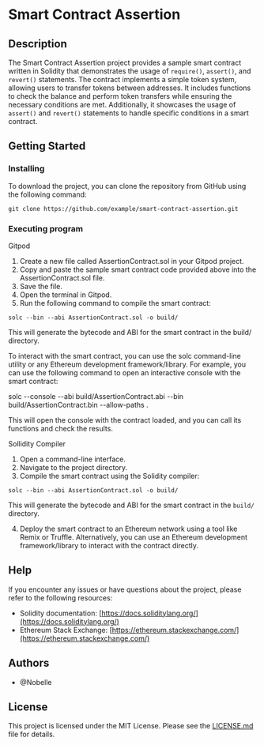 # Smart Contract Assertion

## Description

The Smart Contract Assertion project provides a sample smart contract written in Solidity that demonstrates the usage of `require()`, `assert()`, and `revert()` statements. The contract implements a simple token system, allowing users to transfer tokens between addresses. It includes functions to check the balance and perform token transfers while ensuring the necessary conditions are met. Additionally, it showcases the usage of `assert()` and `revert()` statements to handle specific conditions in a smart contract.

## Getting Started

### Installing

To download the project, you can clone the repository from GitHub using the following command:

```
git clone https://github.com/example/smart-contract-assertion.git
```

### Executing program

Gitpod

1. Create a new file called AssertionContract.sol in your Gitpod project.
2. Copy and paste the sample smart contract code provided above into the AssertionContract.sol file.
3. Save the file.
4. Open the terminal in Gitpod.
5. Run the following command to compile the smart contract:

```
solc --bin --abi AssertionContract.sol -o build/
```
This will generate the bytecode and ABI for the smart contract in the build/ directory.

To interact with the smart contract, you can use the solc command-line utility or any Ethereum development framework/library. For example, you can use the following command to open an interactive console with the smart contract:

solc --console --abi build/AssertionContract.abi --bin build/AssertionContract.bin --allow-paths .

This will open the console with the contract loaded, and you can call its functions and check the results.

Sollidity Compiler

1. Open a command-line interface.
2. Navigate to the project directory.
3. Compile the smart contract using the Solidity compiler:

```
solc --bin --abi AssertionContract.sol -o build/
```

   This will generate the bytecode and ABI for the smart contract in the `build/` directory.

4. Deploy the smart contract to an Ethereum network using a tool like Remix or Truffle. Alternatively, you can use an Ethereum development framework/library to interact with the contract directly.

## Help

If you encounter any issues or have questions about the project, please refer to the following resources:

- Solidity documentation: [https://docs.soliditylang.org/](https://docs.soliditylang.org/)
- Ethereum Stack Exchange: [https://ethereum.stackexchange.com/](https://ethereum.stackexchange.com/)

## Authors

- @Nobelle

## License

This project is licensed under the MIT License. Please see the [LICENSE.md](LICENSE.md) file for details.
